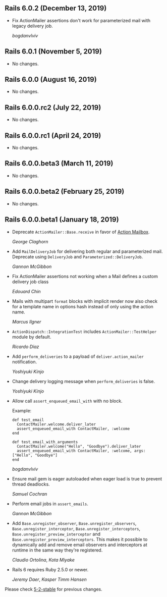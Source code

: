 ## Rails 6.0.2 (December 13, 2019) ##

*   Fix ActionMailer assertions don't work for parameterized mail with legacy delivery job.

    *bogdanvlviv*


## Rails 6.0.1 (November 5, 2019) ##

*   No changes.


## Rails 6.0.0 (August 16, 2019) ##

*   No changes.


## Rails 6.0.0.rc2 (July 22, 2019) ##

*   No changes.


## Rails 6.0.0.rc1 (April 24, 2019) ##

*   No changes.


## Rails 6.0.0.beta3 (March 11, 2019) ##

*   No changes.


## Rails 6.0.0.beta2 (February 25, 2019) ##

*   No changes.


## Rails 6.0.0.beta1 (January 18, 2019) ##

*   Deprecate `ActionMailer::Base.receive` in favor of [Action Mailbox](https://github.com/rails/rails/tree/master/actionmailbox).

    *George Claghorn*

*   Add `MailDeliveryJob` for delivering both regular and parameterized mail. Deprecate using `DeliveryJob` and `Parameterized::DeliveryJob`.

    *Gannon McGibbon*

*   Fix ActionMailer assertions not working when a Mail defines
    a custom delivery job class

    *Edouard Chin*

*   Mails with multipart `format` blocks with implicit render now also check for
    a template name in options hash instead of only using the action name.

    *Marcus Ilgner*

*   `ActionDispatch::IntegrationTest` includes `ActionMailer::TestHelper` module by default.

    *Ricardo Díaz*

*   Add `perform_deliveries` to a payload of `deliver.action_mailer` notification.

    *Yoshiyuki Kinjo*

*   Change delivery logging message when `perform_deliveries` is false.

    *Yoshiyuki Kinjo*

*   Allow call `assert_enqueued_email_with` with no block.

    Example:
    ```
    def test_email
      ContactMailer.welcome.deliver_later
      assert_enqueued_email_with ContactMailer, :welcome
    end

    def test_email_with_arguments
      ContactMailer.welcome("Hello", "Goodbye").deliver_later
      assert_enqueued_email_with ContactMailer, :welcome, args: ["Hello", "Goodbye"]
    end
    ```

    *bogdanvlviv*

*   Ensure mail gem is eager autoloaded when eager load is true to prevent thread deadlocks.

    *Samuel Cochran*

*   Perform email jobs in `assert_emails`.

    *Gannon McGibbon*

*   Add `Base.unregister_observer`, `Base.unregister_observers`,
    `Base.unregister_interceptor`, `Base.unregister_interceptors`,
    `Base.unregister_preview_interceptor` and `Base.unregister_preview_interceptors`.
    This makes it possible to dynamically add and remove email observers and
    interceptors at runtime in the same way they're registered.

    *Claudio Ortolina*, *Kota Miyake*

*   Rails 6 requires Ruby 2.5.0 or newer.

    *Jeremy Daer*, *Kasper Timm Hansen*


Please check [5-2-stable](https://github.com/rails/rails/blob/5-2-stable/actionmailer/CHANGELOG.md) for previous changes.
